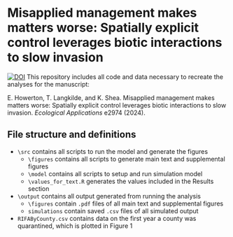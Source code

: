 
# Misapplied management makes matters worse: Spatially explicit control leverages biotic interactions to slow invasion

[![DOI](https://zenodo.org/badge/DOI/10.5281/zenodo.10359711.svg)](https://doi.org/10.5281/zenodo.10359711)
This repository includes all code and data necessary to recreate the analyses for the  manuscript: 


E. Howerton, T. Langkilde, and K. Shea. Misapplied management makes matters worse: Spatially explicit control leverages biotic interactions to slow invasion. *Ecological Applications* e2974 (2024).


## File structure and definitions
* `\src` contains all scripts to run the model and generate the figures
  * `\figures` contains all scripts to generate main text and supplemental figures
  * `\model` contains all scripts to setup and run simulation model 
  * `\values_for_text.R` generates the values included in the Results section
* `\output` contains all output generated from running the analysis
  * `\figures` contain `.pdf` files of all main text and supplemental figures
  * `simulations` contain saved `.csv` files of all simulated output
* `RIFAByCounty.csv` contains data on the first year a county was quarantined, which is plotted in Figure 1







